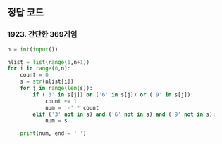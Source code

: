 ## 정답 코드   

### 1923. 간단한 369게임    
```python
n = int(input())

nlist = list(range(1,n+1))
for i in range(0,n):
    count = 0
    s = str(nlist[i])
    for j in range(len(s)):
        if ('3' in s[j]) or ('6' in s[j]) or ('9' in s[j]):
            count += 1
            num = '-' * count
        elif ('3' not in s) and ('6' not in s) and ('9' not in s):
            num = s

    print(num, end = ' ')
```
   
</br>   
